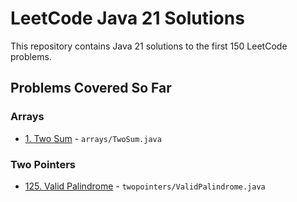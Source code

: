 # LeetCode Java 21 Solutions

This repository contains Java 21 solutions to the first 150 LeetCode problems.

## Problems Covered So Far

### Arrays
- [1. Two Sum](https://leetcode.com/problems/two-sum/) - `arrays/TwoSum.java`

### Two Pointers
- [125. Valid Palindrome](https://leetcode.com/problems/valid-palindrome/) - `twopointers/ValidPalindrome.java`